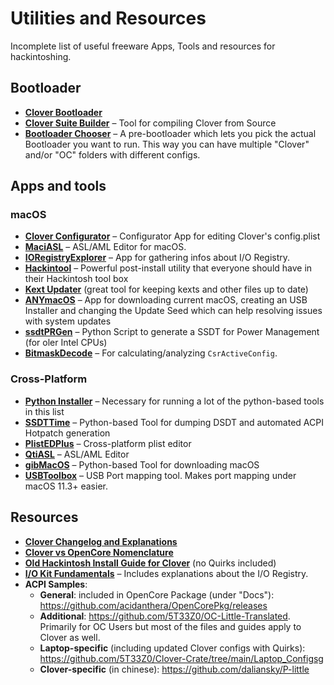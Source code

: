 # Utilities and Resources
Incomplete list of useful freeware Apps, Tools and resources for hackintoshing.

## Bootloader
- [**Clover Bootloader**](https://github.com/CloverHackyColor/CloverBootloader/releases) 
- [**Clover Suite Builder**](https://www.insanelymac.com/forum/topic/347872-introducing-clover-suite-builder/) – Tool for compiling Clover from Source
- [**Bootloader Chooser**](https://github.com/jief666/BootloaderChooser) – A pre-bootloader which lets you pick the actual Bootloader you want to run. This way you can have multiple "Clover" and/or "OC" folders with different configs.

## Apps and tools
### macOS
- [**Clover Configurator**](https://mackie100projects.altervista.org/download-clover-configurator/) – Configurator App for editing Clover's config.plist
- [**MaciASL**](https://github.com/acidanthera/MaciASL) – ASL/AML Editor for macOS.
- [**IORegistryExplorer**](https://github.com/khronokernel/IORegistryClone) – App for gathering infos about I/O Registry.
- [**Hackintool**](https://github.com/headkaze/Hackintool) – Powerful post-install utility that everyone should have in their Hackintosh tool box
- [**Kext Updater**](https://www.sl-soft.de/kext-updater/) (great tool for keeping kexts and other files up to date)
- [**ANYmacOS**](https://www.sl-soft.de/en/anymacos/) – App for downloading current macOS, creating an USB Installer and changing the Update Seed which can help resolving issues with system updates
- [**ssdtPRGen**](https://github.com/Piker-Alpha/ssdtPRGen.sh) – Python Script to generate a SSDT for Power Management (for oler Intel CPUs)
- [**BitmaskDecode**](https://github.com/corpnewt/BitmaskDecode/) – For calculating/analyzing `CsrActiveConfig`. 

### Cross-Platform
- [**Python Installer**](https://www.python.org/downloads/) – Necessary for running a lot of the python-based tools in this list
- [**SSDTTime**](https://github.com/corpnewt/SSDTTime) – Python-based Tool for dumping DSDT and automated ACPI Hotpatch generation
- [**PlistEDPlus**](https://github.com/ic005k/PlistEDPlus) – Cross-platform plist editor
- [**QtiASL**](https://github.com/ic005k/QtiASL) – ASL/AML Editor
- [**gibMacOS**](https://github.com/corpnewt/gibMacOS) – Python-based Tool for downloading macOS
- [**USBToolbox**](https://github.com/USBToolBox/tool) – USB Port mapping tool. Makes port mapping under macOS 11.3+ easier.


## Resources
- [**Clover Changelog and Explanations**](https://www.insanelymac.com/forum/topic/304530-clover-change-explanations/)
- [**Clover vs OpenCore Nomenclature**](https://github.com/dortania/OpenCore-Install-Guide/blob/master/clover-conversion/Clover-config.md)
- [**Old Hackintosh Install Guide for Clover**](https://hackintosh.gitbook.io/r-hackintosh-vanilla-desktop-guide/) (no Quirks included)
- [**I/O Kit Fundamentals**](https://developer.apple.com/library/archive/documentation/DeviceDrivers/Conceptual/IOKitFundamentals/Introduction/Introduction.html#//apple_ref/doc/uid/TP0000011-CH204-TPXREF101) – Includes explanations about the I/O Registry.
- **ACPI Samples**:
	- **General**: included in OpenCore Package (under "Docs"): https://github.com/acidanthera/OpenCorePkg/releases
	- **Additional**: https://github.com/5T33Z0/OC-Little-Translated. Primarily for OC Users but most of the files and guides apply to Clover as well.
	- **Laptop-specific** (including updated Clover configs with Quirks): https://github.com/5T33Z0/Clover-Crate/tree/main/Laptop_Configsg
	- **Clover-specific** (in chinese): https://github.com/daliansky/P-little
